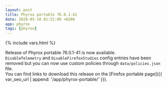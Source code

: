 ```yaml
---
layout: post
title: Phyrox portable 76.0.1-41
date: 2020-05-10 01:51:00 +0200
app: phyrox
tags: [phyrox]
---
```

{% include vars.html %}

Release of Phyrox portable 76.0.1-41 is now available.<br />
`DisableTelemetry` and `DisableFirefoxStudies` config entries have been removed but you can now use custom policies through `data/policies.json` file.<br />
You can find links to download this release on the [Firefox portable page]({{ var_seo_url | append: '/app/phyrox-portable/' }}).